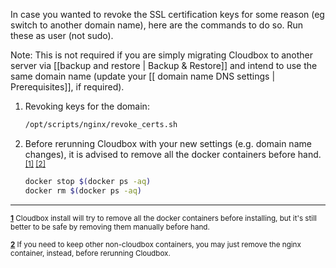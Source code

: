 In case you wanted to revoke the SSL certification keys for some reason (eg switch to another domain name), here are the commands to do so. Run these as user (not sudo).

Note: This is not required if you are simply migrating Cloudbox to another server via [[backup and restore | Backup & Restore]] and intend to use the same domain name (update your [[ domain name DNS settings | Prerequisites]], if required).

1. Revoking keys for the domain:

   ```bash
   /opt/scripts/nginx/revoke_certs.sh
   ```

1. Before rerunning Cloudbox with your new settings (e.g. domain name changes), it is advised to remove all the docker containers before hand. <sup name="a1">[\[1\]](#f1) </sup><sup name="a2">[\[2\]](#f2)</sup>


   ```bash
   docker stop $(docker ps -aq)
   docker rm $(docker ps -aq)
   ```



***

<sup><b name="f1">[1](#a1)</b> Cloudbox install will try to remove all the docker containers before installing, but it's still better to be safe by removing them manually before hand. </sup>

<sup><b name="f2">[2](#a2)</b> If you need to keep other non-cloudbox containers, you may just remove the nginx container, instead, before rerunning Cloudbox. </sup>